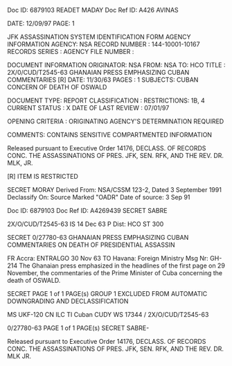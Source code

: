 Doc ID: 6879103
READET MADAY
Doc Ref ID: A426 AVINAS

DATE: 12/09/97
PAGE: 1

JFK ASSASSINATION SYSTEM
IDENTIFICATION FORM
AGENCY INFORMATION
AGENCY: NSA
RECORD NUMBER : 144-10001-10167
RECORDS SERIES :
AGENCY FILE NUMBER :

DOCUMENT INFORMATION
ORIGINATOR: NSA
FROM: NSA
TO: HCO
TITLE :
2X/0/CUD/T2545-63 GHANAIAN PRESS EMPHASIZING CUBAN COMMENTARIES [R]
DATE: 11/30/63
PAGES : 1
SUBJECTS:
CUBAN CONCERN OF DEATH OF OSWALD

DOCUMENT TYPE: REPORT
CLASSIFICATION :
RESTRICTIONS: 1B, 4
CURRENT STATUS : X
DATE OF LAST REVIEW : 07/01/97

OPENING CRITERIA :
ORIGINATING AGENCY'S DETERMINATION REQUIRED

COMMENTS:
CONTAINS SENSITIVE COMPARTMENTED INFORMATION

Released pursuant to Executive Order 14176, DECLASS. OF RECORDS CONC. THE ASSASSINATIONS OF PRES. JFK, SEN.
RFK, AND THE REV. DR. MLK, JR.

[R] ITEM IS RESTRICTED

SECRET MORAY
Derived From: NSA/CSSM 123-2,
Dated 3 September 1991
Declassify On: Source Marked "OADR"
Date of source: 3 Sep 91

Doc ID: 6879103
Doc Ref ID: A4269439
SECRET SABRE

2X/O/CUD/T2545-63
IS 14 Dec 63 P
Dist: HCO
ST 300

SECRET 0/27780-63
GHANAIAN PRESS EMPHASIZING CUBAN COMMENTARIES ON DEATH OF PRESIDENTIAL
ASSASSIN

FR Accra: ENTRALGO 30 Nov 63
TO Havana: Foreign Ministry
Msg Nr: GH-214
The Ghanaian press emphasized in the headlines of the first
page on 29 November, the commentaries of the Prime Minister of
Cuba concerning the death of OSWALD.

SECRET PAGE 1 of 1 PAGE(s)
GROUP 1
EXCLUDED FROM AUTOMATIC
DOWNGRADING AND DECLASSIFICATION

MS UKF-120 CN ILC TI
Cuban CUDY WS 17344 /
2X/O/CUD/T2545-63

0/27780-63
PAGE 1 of 1 PAGE(s)
SECRET SABRE-

Released pursuant to Executive Order 14176, DECLASS. OF RECORDS CONC. THE ASSASSINATIONS OF PRES. JFK, SEN.
RFK, AND THE REV. DR. MLK JR.
